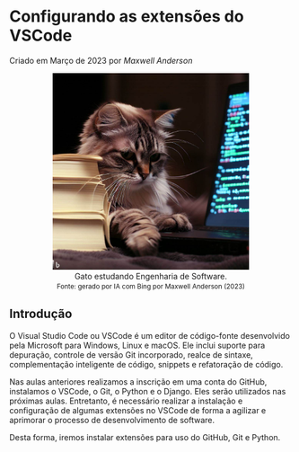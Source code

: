# Configurando as extensões do VSCode

Criado em Março de 2023 por *Maxwell Anderson*

<figure style="text-align:center">
    <img src="../../../assets/img/gpt/cat_studying2.jpg" width="350" alt="Gato estudando. Prompt: Create an image of a cat studying software engineering">
    <figcaption>Gato estudando Engenharia de Software.</figcaption>
    <small>Fonte: gerado por IA com Bing por Maxwell Anderson (2023)</a></small>
</figure>

## Introdução

O Visual Studio Code ou VSCode é um editor de código-fonte desenvolvido pela Microsoft para Windows, Linux e macOS. Ele inclui suporte para depuração, controle de versão Git incorporado, realce de sintaxe, complementação inteligente de código, snippets e refatoração de código.

Nas aulas anteriores realizamos a inscrição em uma conta do GitHub, instalamos o VSCode, o Git, o Python e o Django. Eles serão utilizados nas próximas aulas. Entretanto, é necessário realizar a instalação e configuração de algumas extensões no VSCode de forma a agilizar e aprimorar o processo de desenvolvimento de software.

Desta forma, iremos instalar extensões para uso do GitHub, Git e Python.
